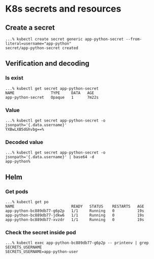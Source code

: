 # K8s secrets and resources

## Create a secret

```
...% kubectl create secret generic app-python-secret --from-literal=username="app-python"
secret/app-python-secret created
```
## Verification and decoding

### Is exist

```
...% kubectl get secret app-python-secret
NAME                TYPE     DATA   AGE
app-python-secret   Opaque   1      7m22s
```

### Value

```
...% kubectl get secret app-python-secret -o jsonpath='{.data.username}'
YXBwLXB5dGhvbg==%
```

### Decoded value

```
...% kubectl get secret app-python-secret -o jsonpath='{.data.username}' | base64 -d
app-python%
```

## Helm

### Get pods

```
...% kubectl get po
NAME                         READY   STATUS    RESTARTS   AGE
app-python-bc889db77-g6p2p   1/1     Running   0          19s
app-python-bc889db77-jdkw6   1/1     Running   0          19s
app-python-bc889db77-xvzdr   1/1     Running   0          19s
```

### Check the secret inside pod

```
...% kubectl exec app-python-bc889db77-g6p2p -- printenv | grep SECRETS_USERNAME
SECRETS_USERNAME=app-python-user
```
